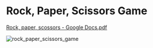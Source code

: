 # Rock, Paper, Scissors Game

[Rock, paper, scossors - Google Docs.pdf](https://github.com/dianarrugea/rock_paper_scissors_game_sc_inf/files/14474682/Rock.paper.scossors.-.Google.Docs.pdf)

![rock_paper_scissors_game](https://github.com/dianarrugea/rock_paper_scissors_game_sc_inf/assets/64359516/798e22e9-ce38-4eb9-a551-80253d38c509)

